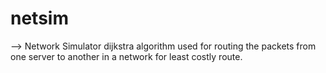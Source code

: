 # netsim

--> Network Simulator 
  dijkstra algorithm used for routing the packets from one server to another in a network for least costly route.
  
  
  
